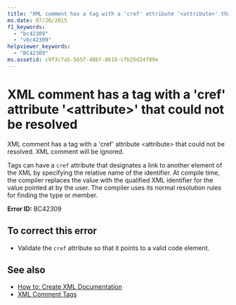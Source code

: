 ```yaml
---
title: "XML comment has a tag with a 'cref' attribute '<attribute>' that could not be resolved"
ms.date: 07/20/2015
f1_keywords: 
  - "bc42309"
  - "vbc42309"
helpviewer_keywords: 
  - "BC42309"
ms.assetid: c9f3cfa5-565f-48bf-8616-cfb25d24f89e
---
```

# XML comment has a tag with a 'cref' attribute '\<attribute>' that could not be resolved
XML comment has a tag with a 'cref' attribute \<attribute> that could not be resolved. XML comment will be ignored.  
  
 Tags can have a `cref` attribute that designates a link to another element of the XML by specifying the relative name of the identifier. At compile time, the compiler replaces the value with the qualified XML identifier for the value pointed at by the user. The compiler uses its normal resolution rules for finding the type or member.  
  
 **Error ID:** BC42309  
  
## To correct this error  
  
- Validate the `cref` attribute so that it points to a valid code element.  
  
## See also

- [How to: Create XML Documentation](../../visual-basic/programming-guide/program-structure/how-to-create-xml-documentation.md)
- [XML Comment Tags](../../visual-basic/language-reference/xmldoc/index.md)
